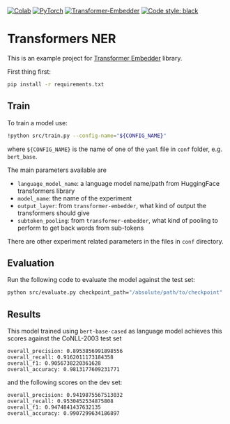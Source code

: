 [![Colab](https://colab.research.google.com/assets/colab-badge.svg)](https://colab.research.google.com/drive/1X6zEbRV0sZzcZCVC3Ir2j3TXEUwC0hL-?usp=sharing)
[![PyTorch](https://img.shields.io/badge/PyTorch-orange?logo=pytorch)](https://pytorch.org/)
[![Transformer-Embedder](https://img.shields.io/badge/Transformer%20Embedder-1.7.10-6670ff)](https://github.com/Riccorl/transformer-embedder)
[![Code style: black](https://img.shields.io/badge/code%20style-black-000000)](https://github.com/psf/black)

# Transformers NER

This is an example project for [Transformer Embedder](https://github.com/Riccorl/transformer-embedder) library.

First thing first:

```bash
pip install -r requirements.txt
```

## Train

To train a model use:

```bash
!python src/train.py --config-name="${CONFIG_NAME}"
```

where `${CONFIG_NAME}` is the name of one of the `yaml` file in `conf` folder, e.g. `bert_base`.

The main parameters available are

- `language_model_name`: a language model name/path from HuggingFace transformers library
- `model_name`: the name of the experiment
- `output_layer`: from `transformer-embedder`, what kind of output the transformers should give
- `subtoken_pooling`: from `transformer-embedder`, what kind of pooling to perform to get back words from sub-tokens

There are other experiment related parameters in the files in `conf` directory.

## Evaluation

Run the following code to evaluate the model against the test set:

```bash
python src/evaluate.py checkpoint_path="/absolute/path/to/checkpoint"
```

## Results

This model trained using `bert-base-cased` as language model achieves this scores against the CoNLL-2003 test set

```text
overall_precision: 0.8953856991898556
overall_recall: 0.9162011173184358
overall_f1: 0.9056738220361628
overall_accuracy: 0.9813177609231771
```

and the following scores on the dev set:

```text
overall_precision: 0.9419875567513032
overall_recall: 0.9530452534875808
overall_f1: 0.9474841437632135 
overall_accuracy: 0.9907299634186897
```
